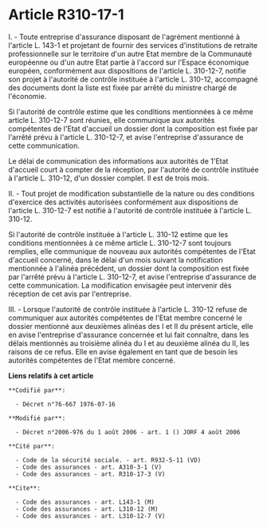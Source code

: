 # Article R310-17-1

I. - Toute entreprise d'assurance disposant de l'agrément mentionné à l'article L. 143-1 et projetant de fournir des services
d'institutions de retraite professionnelle sur le territoire d'un autre Etat membre de la Communauté européenne ou d'un autre
Etat partie à l'accord sur l'Espace économique européen, conformément aux dispositions de l'article L. 310-12-7, notifie son
projet à l'autorité de contrôle instituée à l'article L. 310-12, accompagné des documents dont la liste est fixée par arrêté
du ministre chargé de l'économie.

Si l'autorité de contrôle estime que les conditions mentionnées à ce même article L. 310-12-7 sont réunies, elle communique
aux autorités compétentes de l'Etat d'accueil un dossier dont la composition est fixée par l'arrêté prévu à l'article L.
310-12-7, et avise l'entreprise d'assurance de cette communication.

Le délai de communication des informations aux autorités de 1'Etat d'accueil court à compter de la réception, par l'autorité
de contrôle instituée à l'article L. 310-12, d'un dossier complet. Il est de trois mois.

II. - Tout projet de modification substantielle de la nature ou des conditions d'exercice des activités autorisées
conformément aux dispositions de l'article L. 310-12-7 est notifié à l'autorité de contrôle instituée à l'article L. 310-12.

Si l'autorité de contrôle instituée à l'article L. 310-12 estime que les conditions mentionnées à ce même article L. 310-12-7
sont toujours remplies, elle communique de nouveau aux autorités compétentes de l'Etat d'accueil concerné, dans le délai d'un
mois suivant la notification mentionnée à l'alinéa précédent, un dossier dont la composition est fixée par l'arrêté prévu à
l'article L. 310-12-7, et avise l'entreprise d'assurance de cette communication. La modification envisagée peut intervenir
dès réception de cet avis par l'entreprise.

III. - Lorsque l'autorité de contrôle instituée à l'article L. 310-12 refuse de communiquer aux autorités compétentes de
l'Etat membre concerné le dossier mentionné aux deuxièmes alinéas des I et II du présent article, elle en avise l'entreprise
d'assurance concernée et lui fait connaître, dans les délais mentionnés au troisième alinéa du I et au deuxième alinéa du II,
les raisons de ce refus. Elle en avise également en tant que de besoin les autorités compétentes de l'Etat membre concerné.

**Liens relatifs à cet article**

	**Codifié par**:

	  - Décret n°76-667 1976-07-16

	**Modifié par**:

	  - Décret n°2006-976 du 1 août 2006 - art. 1 () JORF 4 août 2006

	**Cité par**:

	  - Code de la sécurité sociale. - art. R932-5-11 (VD)
	  - Code des assurances - art. A310-3-1 (V)
	  - Code des assurances - art. R310-17-3 (V)

	**Cite**:

	  - Code des assurances - art. L143-1 (M)
	  - Code des assurances - art. L310-12 (M)
	  - Code des assurances - art. L310-12-7 (V)
